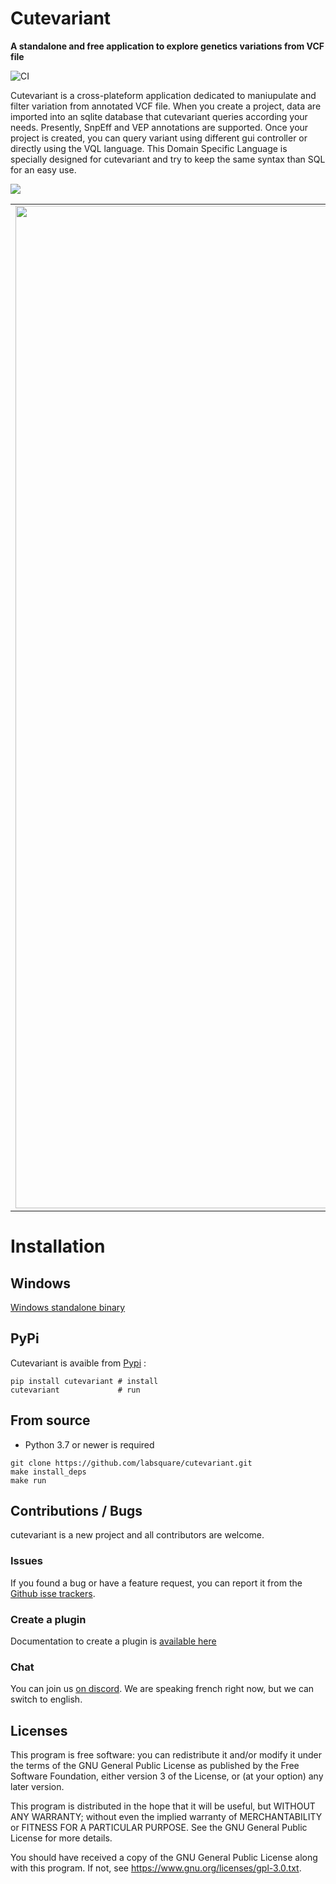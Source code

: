 # Cutevariant

**A standalone and free application to explore genetics variations from VCF file**


![CI](https://github.com/labsquare/cutevariant/workflows/CI/badge.svg)



Cutevariant is a cross-plateform application dedicated to maniupulate and filter variation from annotated VCF file. 
When you create a project, data are imported into an sqlite database that cutevariant queries according your needs. 
Presently, SnpEff and VEP annotations are supported. 
Once your project is created, you can query variant using different gui controller or directly using the VQL language. This Domain Specific Language is specially designed for cutevariant and try to keep the same syntax than SQL for an easy use.

![](https://raw.githubusercontent.com/labsquare/cutevariant/devel/screencast.gif)



| | | |
|:-------------------------:|:-------------------------:|:-------------------------:|
|<img width="1604" alt="screen shot 2017-08-07 at 12 18 15 pm" src="https://raw.githubusercontent.com/labsquare/cutevariant/devel/screenshot1.png"> |<img width="1604" alt="screen shot 2017-08-07 at 12 18 15 pm" src="https://raw.githubusercontent.com/labsquare/cutevariant/devel/screenshot2.png">|<img width="1604" alt="screen shot 2017-08-07 at 12 18 15 pm" src="https://raw.githubusercontent.com/labsquare/cutevariant/devel/screenshot4.png">|


# Installation

## Windows 
[Windows standalone binary](https://github.com/labsquare/cutevariant/releases/download/0.2.1/cutevariant-win32-latest.zip)

## PyPi
Cutevariant is avaible from [Pypi](https://pypi.org/project/cutevariant/) : 

    pip install cutevariant # install
    cutevariant             # run

## From source 
- Python 3.7 or newer is required  

```
git clone https://github.com/labsquare/cutevariant.git
make install_deps 
make run 
```

## Contributions / Bugs
cutevariant is a new project and all contributors are welcome.
### Issues
If you found a bug or have a feature request, you can report it from the [Github isse trackers](https://github.com/labsquare/cutevariant/issues).

### Create a plugin
Documentation to create a plugin is [available here](https://github.com/labsquare/cutevariant/wiki/Plugins)

### Chat 
You can join us [on discord](https://discord.gg/7sSH4VSPKK). We are speaking french right now, but we can switch to english. 

## Licenses
This program is free software: you can redistribute it and/or modify it under the terms of the GNU General Public License as published by the Free Software Foundation, either version 3 of the License, or (at your option) any later version.

This program is distributed in the hope that it will be useful, but WITHOUT ANY WARRANTY; without even the implied warranty of MERCHANTABILITY or FITNESS FOR A PARTICULAR PURPOSE. See the GNU General Public License for more details.

You should have received a copy of the GNU General Public License along with this program. If not, see https://www.gnu.org/licenses/gpl-3.0.txt.

